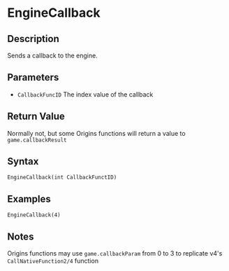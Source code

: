 # EngineCallback

## Description
Sends a callback to the engine.

## Parameters
- `CallbackFuncID`
The index value of the callback

## Return Value
Normally not, but some Origins functions will return a value to `game.callbackResult`

## Syntax
```
EngineCallback(int CallbackFunctID)
```

## Examples
```
EngineCallback(4)
```

## Notes
Origins functions may use `game.callbackParam` from 0 to 3 to replicate v4's `CallNativeFunction2/4` function